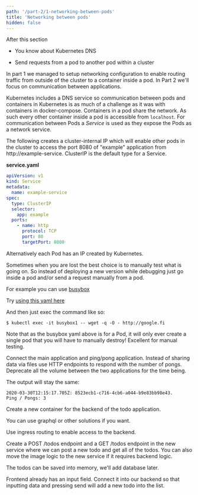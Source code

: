 ```yaml
---
path: '/part-2/1-networking-between-pods'
title: 'Networking between pods'
hidden: false
---
```


<text-box variant='learningObjectives' name='Learning Objectives'>

After this section

- You know about Kubernetes DNS

- Send requests from a pod to another pod within a cluster

</text-box>


In part 1 we managed to setup networking configuration to enable routing traffic from outside of the cluster to a container inside a pod. In Part 2 we'll focus on communication between applications.

Kubernetes includes a DNS service so communication between pods and containers in Kubernetes is as much of a challenge as it was with containers in docker-compose. Containers in a pod share the network. As such every other container inside a pod is accessible from `localhost`. For communication between Pods a *Service* is used as they expose the Pods as a network service.

The following creates a cluster-internal IP which will enable other pods in the cluster to access the port 8080 of "example" application from http://example-service. ClusterIP is the default type for a Service.

**service.yaml**

```yaml
apiVersion: v1
kind: Service
metadata:
  name: example-service
spec:
  type: ClusterIP
  selector:
    app: example
  ports:
    - name: http
      protocol: TCP
      port: 80
      targetPort: 8080
```

Alternatively each Pod has an IP created by Kubernetes.

<text-box name="Debugging hint" variant="hint">

Sometimes when you are lost the best choice is to manually test what is going on. So instead of deploying a new version while debugging just go inside a pod and/or send a request manually from a pod.

For example you can use [busybox](https://en.wikipedia.org/wiki/BusyBox)

Try [using this yaml here](https://raw.githubusercontent.com/kubernetes/kubernetes/master/hack/testdata/recursive/pod/pod/busybox.yaml)

And then just exec the command like so:
```
$ kubectl exec -it busybox1 -- wget -q -O - http://google.fi
```

Note that as the busybox yaml above is for a Pod, it will only ever create a single pod that you will have to manually destroy! Excellent for manual testing.

</text-box>

<exercise name='Exercise 2.01: Connecting pods'>

  Connect the main application and ping/pong application. Instead of sharing data via files use HTTP endpoints to respond with the number of pongs. Deprecate all the volume between the two applications for the time being.

  The output will stay the same:

  ```
  2020-03-30T12:15:17.705Z: 8523ecb1-c716-4cb6-a044-b9e83bb98e43.
  Ping / Pongs: 3
  ```

</exercise>

<exercise name='Exercise 2.02: Project v1.0'>

  Create a new container for the backend of the todo application.

  You can use graphql or other solutions if you want.

  Use ingress routing to enable access to the backend.

  Create a POST /todos endpoint and a GET /todos endpoint in the new service where we can post a new todo and get all of the todos. You can also move the image logic to the new service if it requires backend logic.

  The todos can be saved into memory, we'll add database later.

  Frontend already has an input field. Connect it into our backend so that inputting data and pressing send will add a new todo into the list.

</exercise>

<quiz id="f898b7ea-47a3-49ec-aedf-eb126e8eccb6"></quiz>
